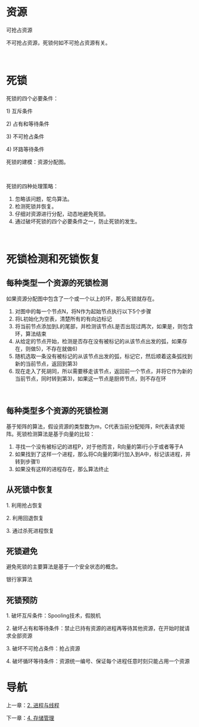 # 资源

可抢占资源

不可抢占资源，死锁何如不可抢占资源有关。

 

# 死锁

死锁的四个必要条件：

1) 互斥条件

2) 占有和等待条件

3) 不可抢占条件

4) 环路等待条件

死锁的建模：资源分配图。

 

死锁的四种处理策略：

1. 忽略该问题，鸵鸟算法。
2. 检测死锁并恢复。
3. 仔细对资源进行分配，动态地避免死锁。
4. 通过破坏死锁的四个必要条件之一，防止死锁的发生。

 

# 死锁检测和死锁恢复

## 每种类型一个资源的死锁检测

如果资源分配图中包含了一个或一个以上的环，那么死锁就存在。

1. 对图中的每一个节点N，将N作为起始节点执行以下5个步骤
2. 将L初始化为空表，清楚所有的有向边标记
3. 将当前节点添加到L的尾部，并检测该节点L是否出现过两次，如果是，则包含环，算法结束
4. 从给定的节点开始，检测是否存在没有被标记的从该节点出发的弧，如果存在，则做5)，不存在就做6)
5. 随机选取一条没有被标记的从该节点出发的弧，标记它，然后顺着这条弧找到新的当前节点，返回到第3)
6. 现在走入了死胡同，所以需要移走该节点，返回前一个节点，并将它作为新的当前节点，同时转到第3)，如果这一节点是厨师节点，则不存在环

 

## 每种类型多个资源的死锁检测

基于矩阵的算法，假设资源的类型数为m，C代表当前分配矩阵，R代表请求矩阵。死锁检测算法是基于向量的比较：

1. 寻找一个没有被标记的进程P，对于他而言，R向量的第i行小于或者等于A
2. 如果找到了这样一个进程，那么将C向量的第i行加入到A中，标记该进程，并转到步骤1) 
3. 如果没有这样的进程存在，那么算法终止


## 从死锁中恢复

1. 利用抢占恢复

2. 利用回退恢复

3. 通过杀死进程恢复

## 死锁避免

避免死锁的主要算法是基于一个安全状态的概念。

银行家算法

## 死锁预防

1. 破坏互斥条件：Spooling技术，假脱机

2. 破坏占有和等待条件：禁止已持有资源的进程再等待其他资源，在开始时就请求全部资源

3. 破坏不可抢占条件：抢占资源

4. 破坏循环等待条件：资源统一编号、保证每个进程任意时刻只能占用一个资源

# 导航

上一章：[2. 进程与线程](2. 进程与线程.md)

下一章：[4. 存储管理](4. 存储管理.md)
